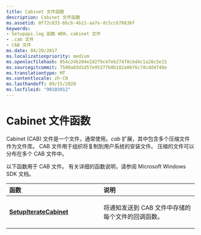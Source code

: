 ```yaml
---
title: Cabinet 文件函数
description: Cabinet 文件函数
ms.assetid: 0f72c833-6bcb-4b11-aa7e-dc5cc678836f
keywords:
- Setupapi.log 函数 WDK，cabinet 文件
- .cab 文件
- CAB 文件
ms.date: 04/20/2017
ms.localizationpriority: medium
ms.openlocfilehash: 054c24b204e2d2f9c47eb274f0cbd4c1a28c5e15
ms.sourcegitcommit: 7500a03d1d57e95377b0b182a06f6c7dcdd4748e
ms.translationtype: MT
ms.contentlocale: zh-CN
ms.lasthandoff: 09/15/2020
ms.locfileid: "90103912"
---
```

# <a name="cabinet-file-function"></a>Cabinet 文件函数





Cabinet (CAB) 文件是一个文件，通常使用。*cab* 扩展，其中包含多个压缩文件作为文件库。 CAB 文件用于组织将复制到用户系统的安装文件。 压缩的文件可以分布在多个 CAB 文件中。

以下函数用于 CAB 文件。 有关详细的函数说明，请参阅 Microsoft Windows SDK 文档。

<table>
<colgroup>
<col width="50%" />
<col width="50%" />
</colgroup>
<thead>
<tr class="header">
<th align="left">函数</th>
<th align="left">说明</th>
</tr>
</thead>
<tbody>
<tr class="odd">
<td align="left"><p><a href="/windows/desktop/api/setupapi/nf-setupapi-setupiteratecabineta" data-raw-source="[&lt;strong&gt;SetupIterateCabinet&lt;/strong&gt;](/windows/desktop/api/setupapi/nf-setupapi-setupiteratecabineta)"><strong>SetupIterateCabinet</strong></a></p></td>
<td align="left"><p>将通知发送到 CAB 文件中存储的每个文件的回调函数。</p></td>
</tr>
</tbody>
</table>

 


